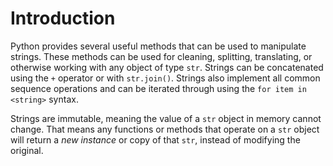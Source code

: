 # Introduction

Python provides several useful methods that can be used to manipulate strings.
These methods can be used for cleaning, splitting, translating, or otherwise working with any object of type `str`.
Strings can be concatenated using the `+` operator or with `str.join()`.
Strings also implement all common sequence operations and can be iterated through using the `for item in <string>` syntax.

Strings are immutable, meaning the value of a `str` object in memory cannot change.
That means any functions or methods that operate on a `str` object will return a _new instance_ or copy of that `str`, instead of modifying the original.
